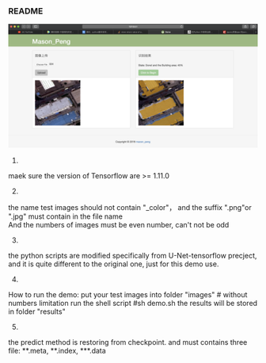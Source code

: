 ### README
![Image text](https://raw.githubusercontent.com/MeisonP/yuuav_building_seg_deploy_flask/master/Screenshot%202019-01-08%20at%205.43.29%20PM.png)

1.
maek sure the version of Tensorflow are >= 1.11.0

2.
the name test images should not contain "_color"，
and the suffix ".png"or ".jpg" must contain in the file name  
And the numbers of images must be even number, can't not be odd

3.
the python scripts are modified specifically from U-Net-tensorflow precject,
and it is quite different to the original one, just for this demo use.

4.
How to run the demo:
	put your test images into folder "images" # without numbers limitation
	run the shell script #sh demo.sh
	the results will be stored in folder "results"

5. 
the predict method is restoring from checkpoint.
and must contains three file: **.meta, **.index, ***.data
